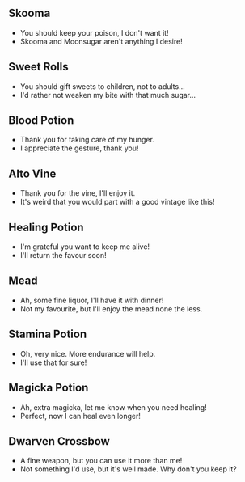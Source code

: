 ## Skooma

- You should keep your poison, I don't want it!
- Skooma and Moonsugar aren't anything I desire!

## Sweet Rolls

- You should gift sweets to children, not to adults...
- I'd rather not weaken my bite with that much sugar...

## Blood Potion

- Thank you for taking care of my hunger.
- I appreciate the gesture, thank you!

## Alto Vine

- Thank you for the vine, I'll enjoy it.
- It's weird that you would part with a good vintage like this!

## Healing Potion

- I'm grateful you want to keep me alive!
- I'll return the favour soon!

## Mead

- Ah, some fine liquor, I'll have it with dinner!
- Not my favourite, but I'll enjoy the mead none the less.

## Stamina Potion

- Oh, very nice. More endurance will help.
- I'll use that for sure!

## Magicka Potion

- Ah, extra magicka, let me know when you need healing!
- Perfect, now I can heal even longer!

## Dwarven Crossbow

- A fine weapon, but you can use it more than me!
- Not something I'd use, but it's well made. Why don't you keep it?
